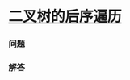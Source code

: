 # [二叉树的后序遍历](https://leetcode-cn.com/problems/binary-tree-postorder-traversal)

### 问题



### 解答

```

```

